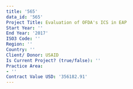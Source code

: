 ```yaml
---
title: '565'
data_id: '565'
Project Title: Evaluation of OFDA's ICS in EAP
Start Year: ''
End Year: '2017'
ISO3 Code: ''
Region: ''
Country: ''
Client/ Donor: USAID
Is Current Project? (true/false): ''
Practice Area:
- ''
Contract Value USD: '356182.91'
---
```


